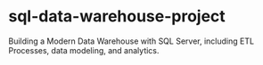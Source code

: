 # sql-data-warehouse-project
Building a Modern Data Warehouse with SQL Server, including ETL Processes, data modeling, and analytics.

